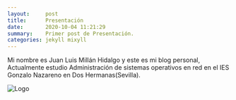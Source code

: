 ```yaml
---
layout:     post
title:      Presentación
date:       2020-10-04 11:21:29
summary:    Primer post de Presentación.
categories: jekyll mixyll
---
```


Mi nombre es Juan Luis Millán Hidalgo y este es mi blog personal, Actualmente estudio Administración de sistemas operativos en red en el IES Gonzalo Nazareno en Dos Hermanas(Sevilla).


![Logo](/juanlumillan-blog/_images/jmlh.png)
